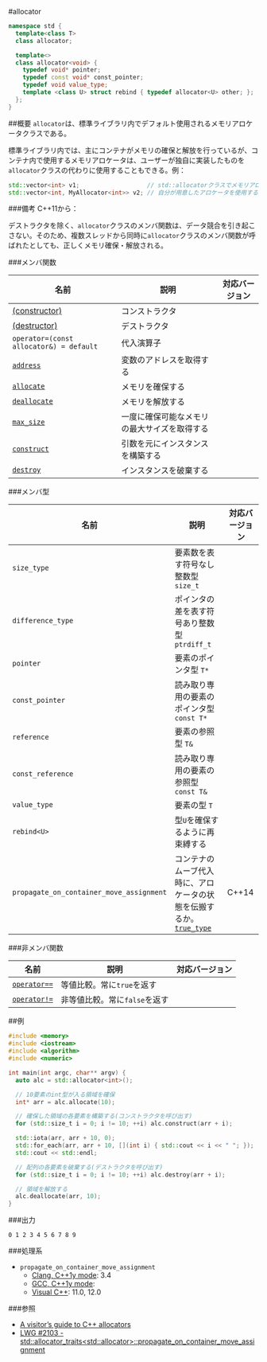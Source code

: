 #allocator
```cpp
namespace std {
  template<class T>
  class allocator;

  template<>
  class allocator<void> {
    typedef void* pointer;
    typedef const void* const_pointer;
    typedef void value_type;
    template <class U> struct rebind { typedef allocator<U> other; };
  };
}
```

##概要
`allocator`は、標準ライブラリ内でデフォルト使用されるメモリアロケータクラスである。

標準ライブラリ内では、主にコンテナがメモリの確保と解放を行っているが、コンテナ内で使用するメモリアロケータは、ユーザーが独自に実装したものを`allocator`クラスの代わりに使用することもできる。例：

```cpp
std::vector<int> v1;                   // std::allocatorクラスでメモリアロケートされる。
std::vector<int, MyAllocator<int>> v2; // 自分が用意したアロケータを使用する。
```


###備考
C++11から：

デストラクタを除く、`allocator`クラスのメンバ関数は、データ競合を引き起こさない。そのため、複数スレッドから同時に`allocator`クラスのメンバ関数が呼ばれたとしても、正しくメモリ確保・解放される。


###メンバ関数

| 名前 | 説明 | 対応バージョン |
|---------------------------------------------|----------------------------------------------|-------|
| [(constructor)](./allocator//op_constructor.md) | コンストラクタ                               | |
| [(destructor)](./allocator//op_destructor.md) | デストラクタ                                 | |
| `operator=(const allocator&) = default`     | 代入演算子                                   | |
| [`address`](./allocator/address.md)         | 変数のアドレスを取得する                     | |
| [`allocate`](./allocator/allocate.md)       | メモリを確保する                             | |
| [`deallocate`](./allocator/deallocate.md)   | メモリを解放する                             | |
| [`max_size`](./allocator/max_size.md)       | 一度に確保可能なメモリの最大サイズを取得する | |
| [`construct`](./allocator/construct.md)     | 引数を元にインスタンスを構築する             | |
| [`destroy`](./allocator/destroy.md)         | インスタンスを破棄する                       | |


###メンバ型

| 名前 | 説明 | 対応バージョン |
|-------------------|----------------------------------------------|-------|
| `size_type`       | 要素数を表す符号なし整数型 `size_t`          | |
| `difference_type` | ポインタの差を表す符号あり整数型 `ptrdiff_t` | |
| `pointer`         | 要素のポインタ型 `T*`                        | |
| `const_pointer`   | 読み取り専用の要素のポインタ型 `const T*`    | |
| `reference`       | 要素の参照型 `T&`                            | |
| `const_reference` | 読み取り専用の要素の参照型 `const T&`        | |
| `value_type`      | 要素の型 `T`                                 | |
| `rebind<U>`       | 型`U`を確保するように再束縛する              | |
| `propagate_on_container_move_assignment` | コンテナのムーブ代入時に、アロケータの状態を伝搬するか。 [`true_type`](/reference/type_traits/integral_constant-true_type-false_type.md) | C++14 |


###非メンバ関数

| 名前                                        | 説明                          | 対応バージョン |
|---------------------------------------------|-------------------------------|-------|
| [`operator==`](./allocator/op_equal.md)     | 等値比較。常に`true`を返す    | |
| [`operator!=`](./allocator/op_not_equal.md) | 非等値比較。常に`false`を返す | |


##例
```cpp
#include <memory>
#include <iostream>
#include <algorithm>
#include <numeric>

int main(int argc, char** argv) {
  auto alc = std::allocator<int>();

  // 10要素のint型が入る領域を確保
  int* arr = alc.allocate(10);

  // 確保した領域の各要素を構築する(コンストラクタを呼び出す)
  for (std::size_t i = 0; i != 10; ++i) alc.construct(arr + i);

  std::iota(arr, arr + 10, 0);
  std::for_each(arr, arr + 10, [](int i) { std::cout << i << " "; });
  std::cout << std::endl;

  // 配列の各要素を破棄する(デストラクタを呼び出す)
  for (std::size_t i = 0; i != 10; ++i) alc.destroy(arr + i);

  // 領域を解放する
  alc.deallocate(arr, 10);
}
```

###出力
```
0 1 2 3 4 5 6 7 8 9 
```

###処理系
- `propagate_on_container_move_assignment`
    - [Clang, C++1y mode](/implementation.md#clang): 3.4
    - [GCC, C++1y mode](/implementation.md#gcc): 
    - [Visual C++](/implementation.md#visual_cpp): 11.0, 12.0

###参照
- [A visitor’s guide to C++ allocators](https://rawgit.com/google/cxx-std-draft/allocator-paper/allocator_user_guide.html)
- [LWG #2103 - std::allocator_traits<std::allocator<T>>::propagate_on_container_move_assignment](http://www.open-std.org/jtc1/sc22/wg21/docs/lwg-defects.html#2103)


